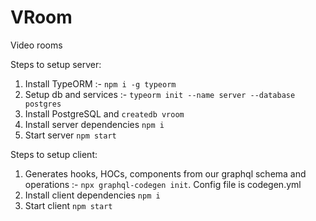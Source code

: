 # VRoom

Video rooms

Steps to setup server:

1. Install TypeORM :- `npm i -g typeorm`
2. Setup db and services :- `typeorm init --name server --database postgres`
3. Install PostgreSQL and `createdb vroom`
4. Install server dependencies `npm i`
5. Start server `npm start`

Steps to setup client:

1. Generates hooks, HOCs, components from our graphql schema and operations :- `npx graphql-codegen init`. Config file is codegen.yml
2. Install client dependencies `npm i`
3. Start client `npm start`
